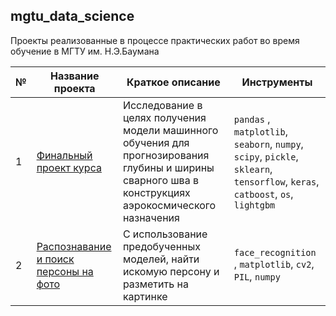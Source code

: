 ## mgtu_data_science

Проекты реализованные в процессе практических работ во время обучение в МГТУ им. Н.Э.Баумана

| № | Название проекта  | Краткое описание | Инструменты |
|--|--|--|--|
|1| [Финальный проект курса](https://github.com/don-user/mgtu_data_science/tree/init/weld_size_prediction) | Исследование в целях получения модели машинного обучения для прогнозирования глубины и ширины сварного шва в конструкциях аэрокосмического назначения| `pandas` , `matplotlib`, `seaborn`, `numpy`, `scipy`, `pickle`, `sklearn`, `tensorflow`, `keras`, `catboost`, `os`, `lightgbm`|
|2| [Распознавание и поиск персоны на фото](https://github.com/don-user/mgtu_data_science/tree/init/weld_size_prediction) | С использование предобученных моделей, найти искомую персону и разметить на картинке | `face_recognition` , `matplotlib`, `cv2`, `PIL`, `numpy` |
